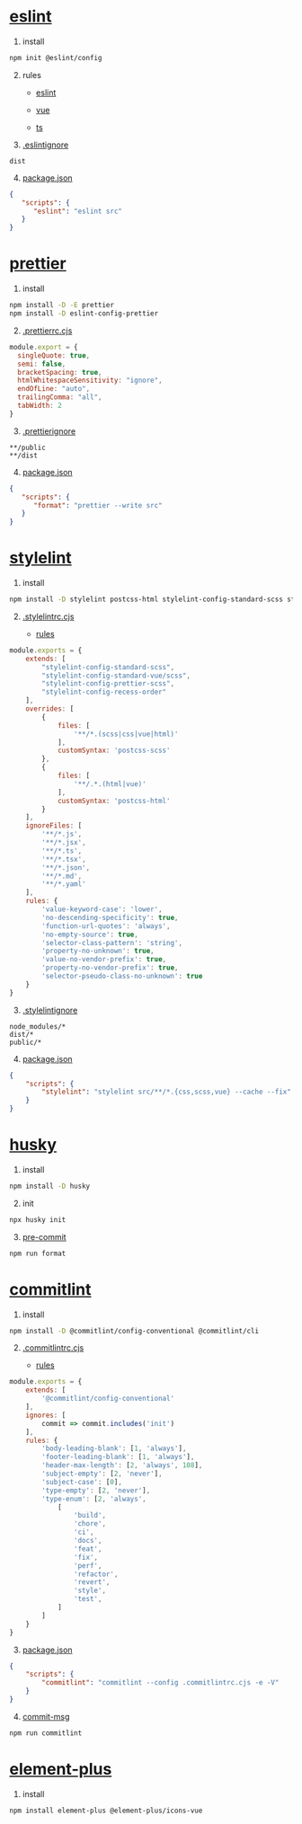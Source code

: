 # [eslint](https://eslint.org/)

1. install

```sh
npm init @eslint/config
```

2. rules

   - [eslint](https://eslint.org/docs/latest/rules)

   - [vue](https://eslint.vuejs.org/rules/)

   - [ts](https://typescript-eslint.io/rules/)

3. [.eslintignore](./.eslintignore)

```ignore
dist
```

4. [package.json](./package.json)

```json
{
   "scripts": {
      "eslint": "eslint src"
   }
}
```

# [prettier](https://prettier.io/)

1. install

```sh
npm install -D -E prettier
npm install -D eslint-config-prettier
```

2. [.prettierrc.cjs](./.prettierrc.cjs)

```javascript
module.export = {
  singleQuote: true,
  semi: false,
  bracketSpacing: true,
  htmlWhitespaceSensitivity: "ignore",
  endOfLine: "auto",
  trailingComma: "all",
  tabWidth: 2
}

```

3. [.prettierignore](./.prettierignore)

```ignore
**/public
**/dist
```

4. [package.json](./package.json)

```json
{
   "scripts": {
      "format": "prettier --write src"
   }
}
```

# [stylelint](https://stylelint.io/)

1. install

```sh
npm install -D stylelint postcss-html stylelint-config-standard-scss stylelint-config-standard-vue stylelint-config-prettier-scss stylelint-config-recess-order
```

2. [.stylelintrc.cjs](./.stylelintrc.cjs)

   - [rules](https://stylelint.io/user-guide/rules)

```javascript
module.exports = {
    extends: [
        "stylelint-config-standard-scss",
        "stylelint-config-standard-vue/scss",
        "stylelint-config-prettier-scss",
        "stylelint-config-recess-order"
    ],
    overrides: [
        {
            files: [
                '**/*.(scss|css|vue|html)'
            ],
            customSyntax: 'postcss-scss'
        },
        {
            files: [
                '**/.*.(html|vue)'
            ],
            customSyntax: 'postcss-html'
        }
    ],
    ignoreFiles: [
        '**/*.js',
        '**/*.jsx',
        '**/*.ts',
        '**/*.tsx',
        '**/*.json',
        '**/*.md',
        '**/*.yaml'
    ],
    rules: {
        'value-keyword-case': 'lower',
        'no-descending-specificity': true,
        'function-url-quotes': 'always',
        'no-empty-source': true,
        'selector-class-pattern': 'string',
        'property-no-unknown': true,
        'value-no-vendor-prefix': true,
        'property-no-vendor-prefix': true,
        'selector-pseudo-class-no-unknown': true
    }
}
```

3. [.stylelintignore](./.stylelintignore)

```ignore
node_modules/*
dist/*
public/*
```

4. [package.json](./package.json)

```json
{
    "scripts": {
        "stylelint": "stylelint src/**/*.{css,scss,vue} --cache --fix"
    }
}
```

# [husky](https://typicode.github.io/husky/)

1. install

```sh
npm install -D husky
```

2. init

```sh
npx husky init
```

3. [pre-commit](./.husky/pre-commit)

```sh
npm run format
```

# [commitlint](https://commitlint.js.org/)

1. install

```sh
npm install -D @commitlint/config-conventional @commitlint/cli
```

2. [.commitlintrc.cjs](./.commitlintrc.cjs)

   - [rules](https://commitlint.js.org/reference/rules.html)

```javascript
module.exports = {
    extends: [
        '@commitlint/config-conventional'
    ],
    ignores: [
        commit => commit.includes('init')
    ],
    rules: {
        'body-leading-blank': [1, 'always'],
        'footer-leading-blank': [1, 'always'],
        'header-max-length': [2, 'always', 108],
        'subject-empty': [2, 'never'],
        'subject-case': [0],
        'type-empty': [2, 'never'],
        'type-enum': [2, 'always',
            [
                'build',
                'chore',
                'ci',
                'docs',
                'feat',
                'fix',
                'perf',
                'refactor',
                'revert',
                'style',
                'test',
            ]
        ]
    }
}
```

3. [package.json](./package.json)

```json
{
    "scripts": {
        "commitlint": "commitlint --config .commitlintrc.cjs -e -V"
    }
}
```

4. [commit-msg](./.husky/commit-msg)

```sh
npm run commitlint
```

# [element-plus](https://element-plus.org/zh-CN/)

1. install

```sh
npm install element-plus @element-plus/icons-vue
```
